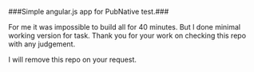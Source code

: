 ###Simple angular.js app for PubNative test.###

For me it was impossible to build all for 40 minutes.
But I done minimal working version for task.
Thank you for your work on checking this repo with any judgement.

I will remove this repo on your request.